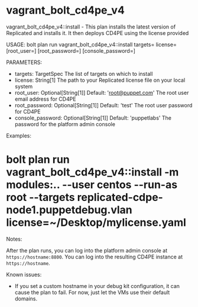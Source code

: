 # vagrant_bolt_cd4pe_v4

vagrant_bolt_cd4pe_v4::install - This plan installs the latest version of Replicated and installs it.  It then deploys CD4PE using the license provided

USAGE:
bolt plan run vagrant_bolt_cd4pe_v4::install targets=<value> license=<value> [root_user=<value>] [root_password=<value>] [console_password=<value>]

PARAMETERS:
- targets: TargetSpec
    The list of targets on which to install
- license: String[1]
    The path to your Replicated license file on your local system
- root_user: Optional[String[1]]
    Default: 'root@puppet.com'
    The root user email address for CD4PE
- root_password: Optional[String[1]]
    Default: 'test'
    The root user password for CD4PE
- console_password: Optional[String[1]]
    Default: 'puppetlabs'
    The password for the platform admin console


Examples:

# bolt plan run vagrant_bolt_cd4pe_v4::install -m modules:.. --user centos --run-as root --targets replicated-cdpe-node1.puppetdebug.vlan license=~/Desktop/mylicense.yaml


Notes:

After the plan runs, you can log into the platform admin console at `https://hostname:8800`.  You can log into the resulting CD4PE instance at `https://hostname`.

Known issues:

- If you set a custom hostname in your debug kit configuration, it can cause the plan to fail.  For now, just let the VMs use their default domains.

